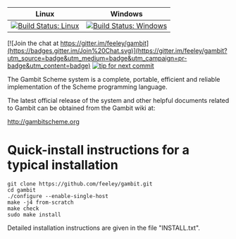 |Linux|Windows|
|:--:|:--:|
|[![Build Status: Linux](https://travis-ci.org/feeley/gambit.svg?branch=master)](https://travis-ci.org/feeley/gambit)|[![Build Status: Windows](https://ci.appveyor.com/api/projects/status/github/feeley/gambit?branch=master&svg=true)](https://ci.appveyor.com/project/feeley/gambit/branch/master)|

[![Join the chat at https://gitter.im/feeley/gambit](https://badges.gitter.im/Join%20Chat.svg)](https://gitter.im/feeley/gambit?utm_source=badge&utm_medium=badge&utm_campaign=pr-badge&utm_content=badge)
[![tip for next commit](http://prime4commit.com/projects/121.svg)](http://prime4commit.com/projects/121)

The Gambit Scheme system is a complete, portable, efficient and
reliable implementation of the Scheme programming language.

The latest official release of the system and other helpful documents
related to Gambit can be obtained from the Gambit wiki at:

  http://gambitscheme.org


Quick-install instructions for a typical installation
=====================================================

    git clone https://github.com/feeley/gambit.git
    cd gambit
    ./configure --enable-single-host
    make -j4 from-scratch
    make check
    sudo make install

Detailed installation instructions are given in the file "INSTALL.txt".
